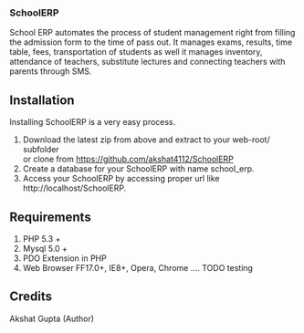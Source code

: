 ### SchoolERP

School ERP automates the process of student management right from filling the admission form to the time of pass out. It manages exams, results, time table, fees, transportation of students as well it manages inventory, attendance of teachers, substitute lectures and connecting teachers with parents through SMS.

## Installation 
Installing SchoolERP is a very easy process.
1. Download the latest zip from above and extract to your web-root/ subfolder   
or clone from https://github.com/akshat4112/SchoolERP 
2. Create a database for your SchoolERP with name school_erp.
3. Access your SchoolERP by accessing proper url like http://localhost/SchoolERP.

## Requirements
1. PHP 5.3 +
2. Mysql 5.0 +
3. PDO Extension in PHP
4. Web Browser FF17.0+, IE8+, Opera, Chrome .... TODO testing

## Credits 
Akshat Gupta (Author)
